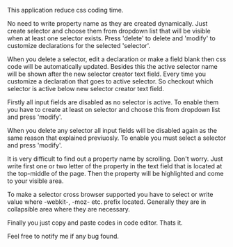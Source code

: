 This application reduce css coding time. 

No need to write property name as they are created dynamically. Just create selector and choose them from dropdown list that will be visible when at least one selector exists. Press 'delete' to delete and 'modify' to customize declarations for the selected 'selector'. 

When you delete a selector, edit a declaration or make a field blank then css code will be automatically updated. Besides this the active selector name will be shown after the new selector creator text field. Every time you customize a declaration that goes to active selector. So checkout which selector is active below new selector creator text field. 

Firstly all input fields are disabled as no selector is active. To enable them you have to create at least on selector and choose this from dropdown list and press 'modify'.

When you delete any selector all input fields will be disabled again as the same reason that explained previuosly. To enable you must select a selector and press 'modify'.

It is very difficult to find out a property name by scrolling. Don't worry. Just write first one or two letter of the property in the text field that is located at the top-middle of the page. Then the property will be highlighted and come to your visible area.

To make a selector cross browser supported you have to select or write value where -webkit-, -moz- etc. prefix located. Generally they are in collapsible area where they are necessary.

Finally you just copy and paste codes in code editor. Thats it.


Feel free to notify me if any bug found.
